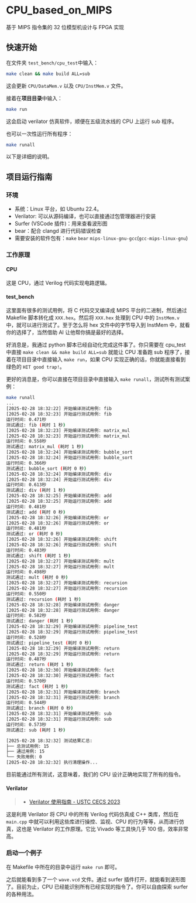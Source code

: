 # CPU_based_on_MIPS

基于 MIPS 指令集的 32 位模型机设计与 FPGA 实现

## 快速开始

在文件夹 `test_bench/cpu_test`中输入：
```bash
make clean && make build ALL=sub
```
这会更新 `CPU/DataMem.v` 以及 `CPU/InstMem.v` 文件。

接着在**项目目录**中输入：
```bash
make run
```
这会启动 verilator 仿真软件，顺便在五级流水线的 CPU 上运行 sub 程序。

也可以一次性运行所有程序：
```bash
make runall
```

以下是详细的说明。

## 项目运行指南

### 环境

- 系统：Linux 平台，如 Ubuntu 22.4。
- Verilator: 可以从源码编译，也可以直接通过包管理器进行安装
- Surfer (VSCode 插件)：用来查看波形图
- bear：配合 clangd 进行代码错误检查
- 需要安装的软件包有：`make` `bear` `mips-linux-gnu-gcc`(`gcc-mips-linux-gnu`)

### 工作原理

#### CPU

这是 CPU，通过 Verilog 代码实现电路逻辑。

#### test_bench

这里面有很多的测试用例，将 C 代码交叉编译成 MIPS 平台的二进制，然后通过 Makefile 脚本转化成 `XXX.hex`。然后将 `XXX.hex` 处理到 CPU 中的 `InstMem.v` 中，就可以进行测试了。至于怎么将 hex 文件中的字节导入到 InstMem 中，就看你的选择了，当然借助 AI 让他帮你搞是最好的选择。

好消息是，我通过 python 脚本已经自动化完成这件事了。你只需要在 cpu_test 中直接 `make clean && make build ALL=sub` 就能让 CPU 准备跑 sub 程序了，接着在项目目录中直接输入 `make run`，如果 CPU 实现正确的话，你就能直接看到绿色的 `HIT good trap!`。

更好的消息是，你可以直接在项目目录中直接输入 `make runall`，测试所有测试案例：

```bash
make runall
...
[2025-02-28 18:32:22] 开始编译测试用例: fib
[2025-02-28 18:32:23] 开始运行测试用例: fib
运行时间: 0.471秒
测试通过: fib (耗时 1 秒)
[2025-02-28 18:32:23] 开始编译测试用例: matrix_mul
[2025-02-28 18:32:23] 开始运行测试用例: matrix_mul
运行时间: 0.558秒
测试通过: matrix_mul (耗时 1 秒)
[2025-02-28 18:32:24] 开始编译测试用例: bubble_sort
[2025-02-28 18:32:24] 开始运行测试用例: bubble_sort
运行时间: 0.366秒
测试通过: bubble_sort (耗时 0 秒)
[2025-02-28 18:32:24] 开始编译测试用例: div
[2025-02-28 18:32:24] 开始运行测试用例: div
运行时间: 0.613秒
测试通过: div (耗时 1 秒)
[2025-02-28 18:32:25] 开始编译测试用例: add
[2025-02-28 18:32:25] 开始运行测试用例: add
运行时间: 0.481秒
测试通过: add (耗时 0 秒)
[2025-02-28 18:32:26] 开始编译测试用例: or
[2025-02-28 18:32:26] 开始运行测试用例: or
运行时间: 0.481秒
测试通过: or (耗时 0 秒)
[2025-02-28 18:32:26] 开始编译测试用例: shift
[2025-02-28 18:32:26] 开始运行测试用例: shift
运行时间: 0.483秒
测试通过: shift (耗时 1 秒)
[2025-02-28 18:32:27] 开始编译测试用例: mult
[2025-02-28 18:32:27] 开始运行测试用例: mult
运行时间: 0.498秒
测试通过: mult (耗时 0 秒)
[2025-02-28 18:32:27] 开始编译测试用例: recursion
[2025-02-28 18:32:27] 开始运行测试用例: recursion
运行时间: 0.550秒
测试通过: recursion (耗时 1 秒)
[2025-02-28 18:32:28] 开始编译测试用例: danger
[2025-02-28 18:32:28] 开始运行测试用例: danger
运行时间: 0.582秒
测试通过: danger (耗时 1 秒)
[2025-02-28 18:32:29] 开始编译测试用例: pipeline_test
[2025-02-28 18:32:29] 开始运行测试用例: pipeline_test
运行时间: 0.528秒
测试通过: pipeline_test (耗时 0 秒)
[2025-02-28 18:32:29] 开始编译测试用例: return
[2025-02-28 18:32:29] 开始运行测试用例: return
运行时间: 0.487秒
测试通过: return (耗时 1 秒)
[2025-02-28 18:32:30] 开始编译测试用例: fact
[2025-02-28 18:32:30] 开始运行测试用例: fact
运行时间: 0.570秒
测试通过: fact (耗时 1 秒)
[2025-02-28 18:32:31] 开始编译测试用例: branch
[2025-02-28 18:32:31] 开始运行测试用例: branch
运行时间: 0.544秒
测试通过: branch (耗时 0 秒)
[2025-02-28 18:32:31] 开始编译测试用例: sub
[2025-02-28 18:32:31] 开始运行测试用例: sub
运行时间: 0.573秒
测试通过: sub (耗时 1 秒)

[2025-02-28 18:32:32] 测试结果汇总:
├── 总测试用例: 15
├── 通过用例: 15
└── 失败用例: 0
[2025-02-28 18:32:32] 执行清理操作...
```

目前能通过所有测试，这意味着，我们的 CPU 设计正确地实现了所有的指令。



#### Verilator

> - [Verilator 使用指南 - USTC CECS 2023](https://soc.ustc.edu.cn/CECS/lab2/verilator/)

这是利用 Verilator 将 CPU 中的所有 Verilog 代码仿真成 C++ 类库，然后在 `main.cpp` 中就可以利用这些库进行操控、监视、CPU 的行为等等，从而进行仿真，这也是 Verilator 的工作原理。它比 Vivado 等工具快几乎 100 倍，效率非常高。

### 启动一个例子

在 Makefile 中所在的目录中运行 `make run` 即可。

之后就能看到多了一个 `wave.vcd` 文件。通过 surfer 插件打开，就能看到波形图了。目前为止，CPU 已经能识别所有已经实现的指令了。你可以自由探索 surfer 的各种用法。